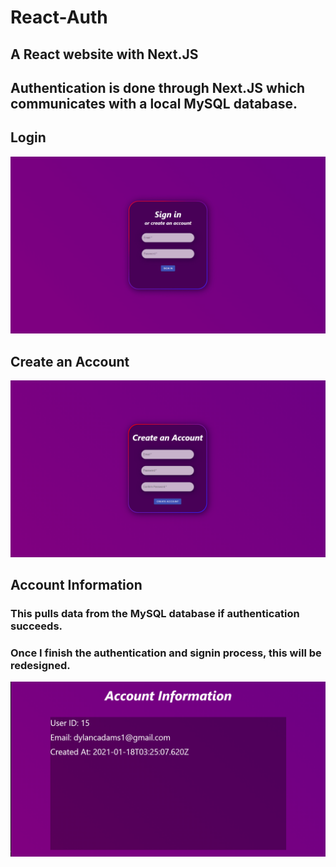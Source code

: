 # React-Auth

## A React website with Next.JS

## Authentication is done through Next.JS which communicates with a local MySQL database.

## Login
![image](readmeImages/ReactAuth.png)

## Create an Account
![image](readmeImages/CreateAccount.png)

## Account Information
### This pulls data from the MySQL database if authentication succeeds. 
### Once I finish the authentication and signin process, this will be redesigned.
![image](readmeImages/AccountInformation.png)
